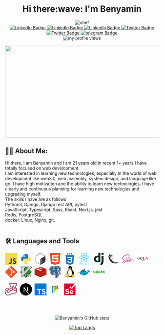 <div align="center" >
  <h1>Hi there:wave: I'm Benyamin</h1>
  <img src="https://media.giphy.com/media/gjrYDwbjnK8x36xZIO/giphy.gif" alt="chef" />
  <div id="badges">
    <a href="https://www.instagram.com/i4m_benyamin/">
      <img src="https://img.shields.io/badge/Instagram-blueviolet?style=for-the-badge&logo=instagram&logoColor=white" alt="LinkedIn Badge"/>
    </a>
    <a href="https://www.linkedin.com/in/iambenyamin/">
      <img src="https://img.shields.io/badge/LinkedIn-blue?style=for-the-badge&logo=linkedin&logoColor=white" alt="LinkedIn Badge"/>
    </a>
    <a href="mailto:benyaminmahmoudyan@gmail.com">
      <img src="https://img.shields.io/badge/Gmail-red?style=for-the-badge&logo=gmail&logoColor=white" alt="LinkedIn Badge"/>
    </a>
    <a href="https://twitter.com/iam_benyamin">
      <img src="https://img.shields.io/badge/Twitter-blue?style=for-the-badge&logo=twitter&logoColor=white" alt="Twitter Badge"/>
    </a>
    <a href="https://medium.com/@iambenyamin">
      <img src="https://img.shields.io/badge/Medium-black?style=for-the-badge&logo=medium&logoColor=white" alt="Twitter Badge"/>
    </a>
    <a href="https://t.me/i4m_benyamin">
      <img src="https://img.shields.io/badge/Telegram-blue?style=for-the-badge&logo=telegram&logoColor=white" alt="telegram Badge"/>
    </a>
  </div>
  <img src="https://komarev.com/ghpvc/?username=bmahmoudyan&style=for-the-badge&color=blueviolet" alt="my profile views"/>
</div>
<br />

<div align="center">
  <img src="https://media.giphy.com/media/dWesBcTLavkZuG35MI/giphy.gif" width="700" height="300"/>
  <br />
</div>
<h2> 👨‍💻 About Me:</h2>
Hi there, I am Benyamin and I am 21 years old in recent 1+ years I have totally focused on web development.<br />
I am interested in learning new technologies, especially in the world of web development like web3.0, web assembly, system design, and language like go. 
I have high motivation and the ability to learn new technologies. I have clearly and continuous planning for learning new technologies and upgrading myself.<br />
The skills I have are as follows<br />
Python3, Django, Django rest API, pytest<br />
JavaScript, Typescript, Sass, React, Next.js. jest<br />
Redis, PostgreSQL.<br />
docker, Linux, Nginx, git.<br />

<br />
<h2> 🛠️  Languages and Tools</h2>
<div>
  <img src="https://github.com/devicons/devicon/blob/master/icons/javascript/javascript-original.svg" title="JavaScript" alt="JavaScript" width="40" height="40"/>&nbsp;
  <img src="https://github.com/devicons/devicon/blob/master/icons/python/python-original.svg" title="python" alt="python" width="40" height="40" />&nbsp;
  <img src="https://github.com/devicons/devicon/blob/master/icons/bash/bash-original.svg" title="bash" alt="bash" width="40" height="40" />&nbsp;
  <img src="https://github.com/devicons/devicon/blob/master/icons/html5/html5-original.svg" title="HTML5" alt="HTML" width="40" height="40"/>&nbsp;
  <img src="https://github.com/devicons/devicon/blob/master/icons/css3/css3-plain-wordmark.svg"  title="CSS3" alt="CSS" width="40" height="40"/>&nbsp;
  <img src="https://github.com/devicons/devicon/blob/master/icons/react/react-original-wordmark.svg" title="React" alt="React" width="40" height="40"/>&nbsp;
  <img src="https://github.com/devicons/devicon/blob/master/icons/django/django-plain.svg" title="django" alt="django" width="40" height="40" />&nbsp;
  <img src="https://github.com/devicons/devicon/blob/master/icons/flask/flask-original.svg" title="flask" alt="flask" width="40" height="40" />&nbsp;
  <img src="https://github.com/devicons/devicon/blob/master/icons/sass/sass-original.svg" title="sass" alt="sass" width="40" height="40" />&nbsp;
  <img src="https://github.com/devicons/devicon/blob/master/icons/sqlalchemy/sqlalchemy-original.svg" title="sqlalchemy" alt="sqlalchemy" width="40" height="40" />&nbsp;
  <img src="https://github.com/devicons/devicon/blob/master/icons/git/git-original.svg" title="Git" **alt="Git" width="40" height="40"/>&nbsp;  
  <img src="https://github.com/devicons/devicon/blob/master/icons/vim/vim-original.svg" title="vim" **alt="vim" width="40" height="40"/>&nbsp;
  <img src="https://github.com/devicons/devicon/blob/master/icons/redis/redis-original.svg" title="redis" alt="redis" width="40" height="40" />&nbsp;
  <img src="https://github.com/devicons/devicon/blob/master/icons/postgresql/postgresql-original.svg" title="postgresql" alt="postgresql" width="40" height="40" />&nbsp;
  <img src="https://github.com/devicons/devicon/blob/master/icons/linux/linux-original.svg" title="linux" alt="linux" width="40" height="40"/>&nbsp;
  <img src="https://github.com/devicons/devicon/blob/master/icons/docker/docker-original.svg" title="docker" alt="docker" width="40" height="40" />&nbsp;
  <img src="https://github.com/devicons/devicon/blob/master/icons/nginx/nginx-original.svg" title="nginx" alt="nginx" width="40" height="40" />&nbsp;
  
  <img src="https://github.com/devicons/devicon/blob/master/icons/jest/jest-plain.svg" title="jest" alt="nginx" width="40" height="40" />&nbsp;
  <img src="https://github.com/devicons/devicon/blob/master/icons/nextjs/nextjs-original.svg" title="nextjs" alt="nginx" width="40" height="40" />&nbsp;
  <img src="https://github.com/devicons/devicon/blob/master/icons/typescript/typescript-original.svg" title="typescript" alt="nginx" width="40" height="40" />&nbsp;
  <img src="https://github.com/devicons/devicon/blob/master/icons/pytest/pytest-original.svg" title="pytest" alt="nginx" width="40" height="40" />&nbsp;
  <img src="https://github.com/devicons/devicon/blob/master/icons/selenium/selenium-original.svg" title="selenium" alt="nginx" width="40" height="40" />&nbsp;
  
</div>
<br /><br />

<p align="center"><img src="https://github-readme-stats-sigma-five.vercel.app/api?username=iam-benyamin&amp;show_icons=true&amp;theme=dark&amp;include_all_commits=true" alt="Benyamin's GitHub stats"></p>

<p align="center"><a href="https://github.com/anuraghazra/github-readme-stats"><img  src="https://github-readme-stats-sigma-five.vercel.app/api/top-langs/?username=iam-benyamin&amp;show_icons=true&amp;theme=dark&amp;langs_count=10&amp;layout=compact" alt="Top Langs"></a></p>
